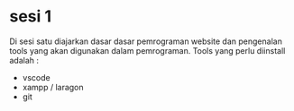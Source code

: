 # sesi 1

Di sesi satu diajarkan dasar dasar pemrograman website dan pengenalan tools yang akan digunakan dalam pemrograman. Tools yang perlu diinstall adalah :
- vscode
- xampp / laragon
- git